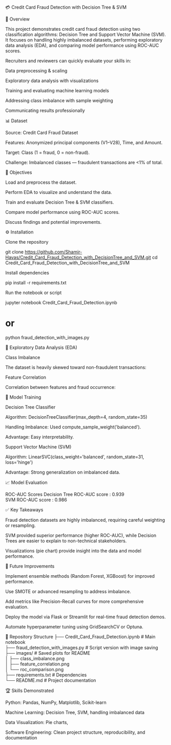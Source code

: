 💳 Credit Card Fraud Detection with Decision Tree & SVM

📖 Overview

This project demonstrates credit card fraud detection using two classification algorithms: Decision Tree and Support Vector Machine (SVM). It focuses on handling highly imbalanced datasets, performing exploratory data analysis (EDA), and comparing model performance using ROC-AUC scores.

Recruiters and reviewers can quickly evaluate your skills in:

Data preprocessing & scaling

Exploratory data analysis with visualizations

Training and evaluating machine learning models

Addressing class imbalance with sample weighting

Communicating results professionally

📊 Dataset

Source: Credit Card Fraud Dataset

Features: Anonymized principal components (V1–V28), Time, and Amount.

Target: Class (1 = fraud, 0 = non-fraud).

Challenge: Imbalanced classes — fraudulent transactions are <1% of total.

🧭 Objectives

Load and preprocess the dataset.

Perform EDA to visualize and understand the data.

Train and evaluate Decision Tree & SVM classifiers.

Compare model performance using ROC-AUC scores.

Discuss findings and potential improvements.

⚙️ Installation

Clone the repository

git clone https://github.com/Shamir-Havas/Credit_Card_Fraud_Detection_with_DecisionTree_and_SVM.git
cd Credit_Card_Fraud_Detection_with_DecisionTree_and_SVM


Install dependencies

pip install -r requirements.txt


Run the notebook or script

jupyter notebook Credit_Card_Fraud_Detection.ipynb
# or
python fraud_detection_with_images.py

🔎 Exploratory Data Analysis (EDA)

Class Imbalance

The dataset is heavily skewed toward non-fraudulent transactions:

Feature Correlation

Correlation between features and fraud occurrence:

🤖 Model Training

Decision Tree Classifier

Algorithm: DecisionTreeClassifier(max_depth=4, random_state=35)

Handling Imbalance: Used compute_sample_weight('balanced').

Advantage: Easy interpretability.

Support Vector Machine (SVM)

Algorithm: LinearSVC(class_weight='balanced', random_state=31, loss='hinge')

Advantage: Strong generalization on imbalanced data.

📈 Model Evaluation

ROC-AUC Scores
Decision Tree ROC-AUC score : 0.939  
SVM ROC-AUC score          : 0.986



✅ Key Takeaways

Fraud detection datasets are highly imbalanced, requiring careful weighting or resampling.

SVM provided superior performance (higher ROC-AUC), while Decision Trees are easier to explain to non-technical stakeholders.

Visualizations (pie chart) provide insight into the data and model performance.

🚀 Future Improvements

Implement ensemble methods (Random Forest, XGBoost) for improved performance.

Use SMOTE or advanced resampling to address imbalance.

Add metrics like Precision-Recall curves for more comprehensive evaluation.

Deploy the model via Flask or Streamlit for real-time fraud detection demos.

Automate hyperparameter tuning using GridSearchCV or Optuna.

📂 Repository Structure
├── Credit_Card_Fraud_Detection.ipynb   # Main notebook  
├── fraud_detection_with_images.py      # Script version with image saving  
├── images/                             # Saved plots for README  
│   ├── class_imbalance.png  
│   ├── feature_correlation.png  
│   └── roc_comparison.png  
├── requirements.txt                    # Dependencies  
└── README.md                           # Project documentation  

🏆 Skills Demonstrated

Python: Pandas, NumPy, Matplotlib, Scikit-learn

Machine Learning: Decision Tree, SVM, handling imbalanced data

Data Visualization: Pie charts, 

Software Engineering: Clean project structure, reproducibility, and documentation
